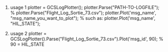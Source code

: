 1. usage 1
plotter = GCSLogPlotter();
plotter.Parse("PATH-TO-LOGFILE"); % plotter.Parse("Flight_Log_Sortie_73.csv");
plotter.Plot('msg_name', "msg_name_you_want_to_plot"); % such as: plotter.Plot('msg_name', "HIL_STATE");

2. usage 2
plotter = GCSLogPlotter().Parse("Flight_Log_Sortie_73.csv").Plot('msg_id', 90); 
% 90 = HIL_STATE

